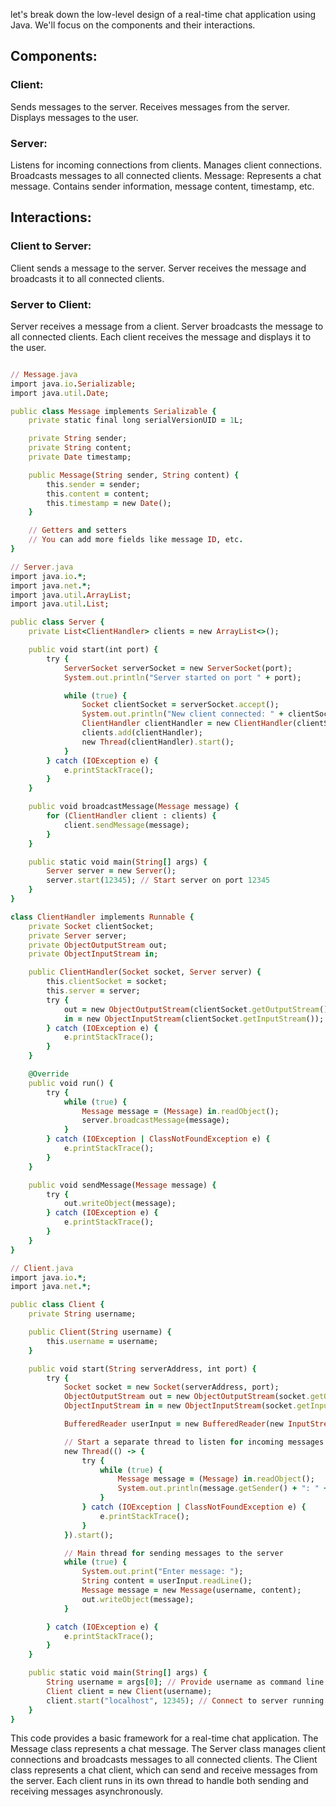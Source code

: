 
let's break down the low-level design of a real-time chat application using Java. We'll focus on the components and their interactions.

## Components:

### Client:

Sends messages to the server.
Receives messages from the server.
Displays messages to the user.

### Server:

Listens for incoming connections from clients.
Manages client connections.
Broadcasts messages to all connected clients.
Message: Represents a chat message.
Contains sender information, message content, timestamp, etc.

## Interactions:

### Client to Server:

Client sends a message to the server.
Server receives the message and broadcasts it to all connected clients.

### Server to Client:

Server receives a message from a client.
Server broadcasts the message to all connected clients.
Each client receives the message and displays it to the user.

```ruby

// Message.java
import java.io.Serializable;
import java.util.Date;

public class Message implements Serializable {
    private static final long serialVersionUID = 1L;

    private String sender;
    private String content;
    private Date timestamp;

    public Message(String sender, String content) {
        this.sender = sender;
        this.content = content;
        this.timestamp = new Date();
    }

    // Getters and setters
    // You can add more fields like message ID, etc.
}

// Server.java
import java.io.*;
import java.net.*;
import java.util.ArrayList;
import java.util.List;

public class Server {
    private List<ClientHandler> clients = new ArrayList<>();

    public void start(int port) {
        try {
            ServerSocket serverSocket = new ServerSocket(port);
            System.out.println("Server started on port " + port);

            while (true) {
                Socket clientSocket = serverSocket.accept();
                System.out.println("New client connected: " + clientSocket);
                ClientHandler clientHandler = new ClientHandler(clientSocket, this);
                clients.add(clientHandler);
                new Thread(clientHandler).start();
            }
        } catch (IOException e) {
            e.printStackTrace();
        }
    }

    public void broadcastMessage(Message message) {
        for (ClientHandler client : clients) {
            client.sendMessage(message);
        }
    }

    public static void main(String[] args) {
        Server server = new Server();
        server.start(12345); // Start server on port 12345
    }
}

class ClientHandler implements Runnable {
    private Socket clientSocket;
    private Server server;
    private ObjectOutputStream out;
    private ObjectInputStream in;

    public ClientHandler(Socket socket, Server server) {
        this.clientSocket = socket;
        this.server = server;
        try {
            out = new ObjectOutputStream(clientSocket.getOutputStream());
            in = new ObjectInputStream(clientSocket.getInputStream());
        } catch (IOException e) {
            e.printStackTrace();
        }
    }

    @Override
    public void run() {
        try {
            while (true) {
                Message message = (Message) in.readObject();
                server.broadcastMessage(message);
            }
        } catch (IOException | ClassNotFoundException e) {
            e.printStackTrace();
        }
    }

    public void sendMessage(Message message) {
        try {
            out.writeObject(message);
        } catch (IOException e) {
            e.printStackTrace();
        }
    }
}

// Client.java
import java.io.*;
import java.net.*;

public class Client {
    private String username;

    public Client(String username) {
        this.username = username;
    }

    public void start(String serverAddress, int port) {
        try {
            Socket socket = new Socket(serverAddress, port);
            ObjectOutputStream out = new ObjectOutputStream(socket.getOutputStream());
            ObjectInputStream in = new ObjectInputStream(socket.getInputStream());

            BufferedReader userInput = new BufferedReader(new InputStreamReader(System.in));

            // Start a separate thread to listen for incoming messages from the server
            new Thread(() -> {
                try {
                    while (true) {
                        Message message = (Message) in.readObject();
                        System.out.println(message.getSender() + ": " + message.getContent());
                    }
                } catch (IOException | ClassNotFoundException e) {
                    e.printStackTrace();
                }
            }).start();

            // Main thread for sending messages to the server
            while (true) {
                System.out.print("Enter message: ");
                String content = userInput.readLine();
                Message message = new Message(username, content);
                out.writeObject(message);
            }

        } catch (IOException e) {
            e.printStackTrace();
        }
    }

    public static void main(String[] args) {
        String username = args[0]; // Provide username as command line argument
        Client client = new Client(username);
        client.start("localhost", 12345); // Connect to server running on localhost and port 12345
    }
}

```
This code provides a basic framework for a real-time chat application. The Message class represents a chat message. The Server class manages client connections and broadcasts messages to all connected clients. The Client class represents a chat client, which can send and receive messages from the server. Each client runs in its own thread to handle both sending and receiving messages asynchronously.
